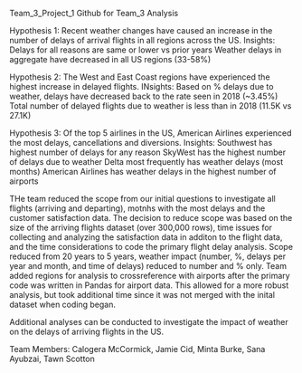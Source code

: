 Team_3_Project_1
Github for Team_3
Analysis


Hypothesis 1:
Recent weather changes have caused an increase in the number of delays of arrival flights in all regions across the US.
Insights:
Delays for all reasons are same or lower vs prior years
Weather delays in aggregate have decreased in all US regions (33-58%)


Hypothesis 2:
The West and East Coast regions have experienced the highest increase in delayed flights.
INsights:
Based on % delays due to weather, delays have decreased back to the rate seen in 2018 (~3.45%)
Total number of delayed flights due to weather is less than in 2018 (11.5K vs 27.1K)

Hypothesis 3:
Of the top 5 airlines in the US, American Airlines experienced the most delays, cancellations and diversions.
Insights:
Southwest has highest number of delays for any reason
SkyWest has the highest number of delays due to weather
Delta most frequently has weather delays (most months)
American Airlines has weather delays in the highest number of airports


THe team reduced the scope from our initial questions to investigate all flights (arriving and departing), motnhs with the most delays and the customer satisfaction data.  The decision to reduce scope was based on the size of the arriving flights dataset (over 300,000 rows), time issues for collecting and analyzing the satisfaction data in additon to the flight data, and the time considerations to code the primary flight delay analysis. Scope reduced from 20 years to 5 years, weather impact (number, %, delays per year and month, and time of delays) reduced to number and % only.  Team added regions for analysis to crossreference with airports after the primary code was written in Pandas for airport data.  This allowed for a more robust analysis, but took additional time since it was not merged with the inital dataset when coding began.

Additional analyses can be conducted to investigate the impact of weather on the delays of arriving flights in the US.


Team Members:  Calogera McCormick, Jamie Cid, Minta Burke, Sana Ayubzai, Tawn Scotton
